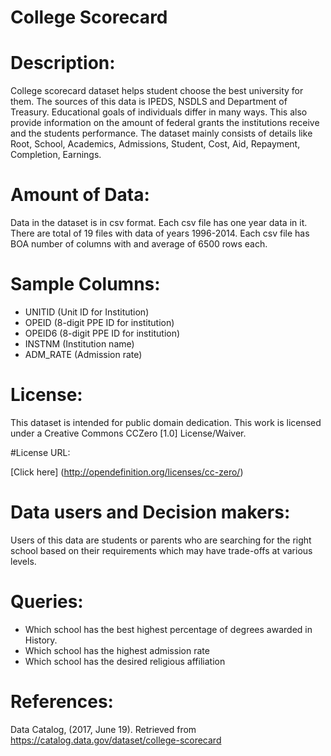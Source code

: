 # College Scorecard

# Description:
College scorecard dataset helps student choose the best university for them. The sources of this data is IPEDS, NSDLS and Department of Treasury. Educational goals of individuals differ in many ways. This also provide information on the amount of federal grants the institutions receive and the students performance. The dataset mainly consists of details like
Root, School, Academics, Admissions, Student, Cost, Aid, Repayment, Completion, Earnings.

# Amount of Data:
Data in the dataset is in csv format. Each csv file has one year data in it. There are total of 19 files with data of years 1996-2014. Each csv file has BOA number of columns with and average of 6500 rows each.

# Sample Columns: 

* UNITID (Unit ID for Institution)
* OPEID (8-digit PPE ID for institution)
* OPEID6 (8-digit PPE ID for institution)
* INSTNM (Institution name)
* ADM_RATE (Admission rate)

# License:

This dataset is intended for public domain dedication. This work is licensed under a Creative Commons CCZero [1.0] License/Waiver.

#License URL:

[Click here] (http://opendefinition.org/licenses/cc-zero/)

# Data users and Decision makers:

Users of this data are students or parents who are searching for the right school based on their requirements which may have trade-offs at various levels.

# Queries:

* Which school has the best highest percentage of degrees awarded in History.
* Which school has the highest admission rate
* Which school has the desired religious affiliation

# References:

Data Catalog, (2017, June 19). Retrieved from https://catalog.data.gov/dataset/college-scorecard



